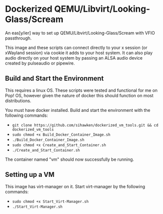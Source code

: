# Dockerized QEMU/Libvirt/Looking-Glass/Scream

An eas[y/ier] way to set up QEMU/Libvirt/Looking-Glass/Scream with VFIO passthrough. 

This image and these scripts can connect directly to your x session (or xWayland session) via cookie it adds to your host system. It can also play audio directly on your host system by passing an ALSA audio device created by pulseaudio or pipewire.

## Build and Start the Environment

This requires a linux OS. These scripts were tested and functional for me on Pop! OS, however given the nature of docker this should function on most distributions.

You must have docker installed. Build and start the environment with the following commands:

- `git clone https://github.com/sihawken/dockerized_vm_tools.git && cd dockerized_vm_tools`
- `sudo chmod +x Build_Docker_Container_Image.sh`
- `./Build_Docker_Container_Image.sh`
- `sudo chmod +x Create_and_Start_Container.sh`
- `./Create_and_Start_Container.sh`

The container named "vm" should now successfully be running.

## Setting up a VM

This image has virt-manager on it. Start virt-manager by the following commands:

- `sudo chmod +x Start_Virt-Manager.sh`
- `./Start_Virt-Manager.sh`
